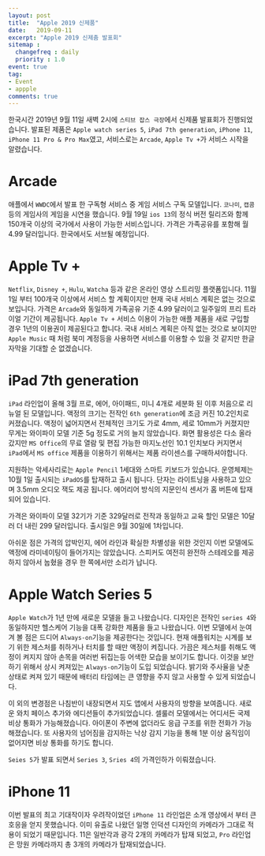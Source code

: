 ```yaml
---
layout: post
title:  "Apple 2019 신제품"
date:   2019-09-11
excerpt: "Apple 2019 신제춤 발표회"
sitemap :
  changefreq : daily
  priority : 1.0
event: true
tag:
- Event
- appple
comments: true
---
```


한국시간 2019년 9월 11일 새벽 2시에 `스티브 잡스 극장`에서 신제품 발표회가 진행되었습니다. 발표된 제품은 `Apple watch series 5`, `iPad 7th generation`, `iPhone 11`, `iPhone 11 Pro & Pro Max`였고, 서비스로는 `Arcade`, `Apple Tv +`가 서비스 시작을 알렸습니다. 

# Arcade

애플에서 `WWDC`에서 발표 한 구독형 서비스 중 게임 서비스 구독 모델입니다. `코나미`, `캡콤` 등의 게임사의 게임을 시연을 했습니다. 9월 19일 `ios 13`의 정식 버전 릴리즈와 함께 150개국 이상의 국가에서 사용이 가능한 서비스입니다. 가격은 가족공유를 포함해 월 4.99 달러입니다. 한국에서도 서브될 예정입니다.

# Apple Tv +

`Netflix`, `Disney +`, `Hulu`, `Watcha` 등과 같은 온라인 영상 스트리밍 플랫폼입니다. 11월 1일 부터 100개국 이상에서 서비스 할 계획이지만 현재 국내 서비스 계획은 없는 것으로 보입니다. 가격은 `Arcade`와 동일하게 가족공유 기준 4.99 달러이고 일주일의 프리 트라이얼 기간이 제공됩니다. `Apple Tv +` 서비스 이용이 가능한 애플 제품을 새로 구입할 경우 1년의 이용권이 제공된다고 합니다. 국내 서비스 계획은 아직 없는 것으로 보이지만 `Apple Music` 때 처럼 북미 계정등을 사용하면 서비스를 이용할 수 있을 것 같지만 한글 자막을 기대할 순 없겠습니다. 

# iPad 7th generation

`iPad` 라인업이 올해 3월  프로, 에어, 아이패드, 미니 4개로 세분화 된 이후 처음으로 리뉴얼 된 모델입니다. 액정의 크기는 전작인 `6th generation`에 조금 커진 10.2인치로 커졌습니다. 액정이 넓어지면서 전체적인 크기도 가로 4mm, 세로 10mm가 커졌지만 무게는 와이파이 모델 기준 5g 정도로 거의 늘지 않았습니다. 화면 활용성은 다소 올라갔지만 `MS Office`의 무료 열람 및 편집 가능한 마지노선인 10.1 인치보다 커지면서 `iPad`에서 `MS office` 제품을 이용하기 위해서는 제품 라이센스를 구매하셔야합니다. 

지원하는 악세사리로는 `Apple Pencil` 1세대와 스마트 키보드가 있습니다. 운영체제는 10월 1일 출시되는 `iPadOS`를 탑재하고 출시 됩니다. 단자는 라이트닝을 사용하고 있으며 3.5mm 오디오 잭도 제공 됩니다. 에어리어 방식의 지문인식 센서가 홈 버튼에 탑재되어 있습니다. 

가격은 와이파이 모델 32기가 기준 329달러로 전작과 동일하고 교육 할인 모델은 10달러 더 내린 299 달러입니다. 출시일은 9월 30일에 1차입니다.

아쉬운 점은 가격의 압박인지, 에어 라인과 확실한 차별성을 위한 것인지 이번 모델에도 액정에 라미네이팅이 들어가지는 않았습니다. 스피커도 여전히 완전하 스테레오를 제공하지 않아서 눕혔을 경우 한 쪽에서만 소리가 납니다.



# Apple Watch Series 5

`Apple Watch`가 1년 만에 새로운 모델을 들고 나왔습니다. 디자인은 전작인 `series 4`와 동일하지만 헬스케어 기능을 대폭 강화한 제품을 들고 나왔습니다. 이번 모델에서 눈여겨 볼 점은 드디어 `Always-on`기능을 제공한다는 것입니다. 현재 애플워치는 시계를 보기 위한 제스처를 취하거나 터치를 할 때만 액정이 켜집니다. 가끔은 제스처를 취해도 액정이 켜지지 않아 손목을 여러번 뒤집는등 어색한 모습을 보이기도 합니다. 이것을 보안하기 위해서 상시 켜져있는 `Always-on`기능이 도입 되었습니다. 밝기와 주사율을 낮춘 상태로 켜져 있기 때문에 배터리 타임에는 큰 영향을 주지 않고 사용할 수 있게 되었습니다.

이 외의 변경점은 나침반이 내장되면서 지도 앱에서 사용자의 방향을 보여줍니다. 새로운 와치 페이스 추가와 에디션들이 추가되었습니다. 셀룰러 모델에서는 어디서든 국제 비상 통화가 가능해졌습니다. 아이폰이 주변에 없더라도 응급 구조를 위한 전화가 가능해졌습니다. 또 사용자의 넘어짐을 감지하는 낙상 감지 기능을 통해 1분 이상 움직임이 없어지면 비상 통화를 하기도 합니다.

`Seies 5`가 발표 되면서 `Series 3`, `Sries 4`의 가격인하가 이뤄졌습니다.

# iPhone 11

이번 발표의 최고 기대작이자 우려작이었던 `iPhone 11` 라인업은 소개 영상에서 부터 큰 호응을 얻지 못했습니다. 이미 유출로 나왔던 일명 인덕션 디자인의 카메라가 그대로 적용이 되었기 때문입니다. 11은 일반각과 광각 2개의 카메라가 탑재 되었고, `Pro` 라인업은 망원 카메라까지 총 3개의 카메라가 탑재되었습니다.